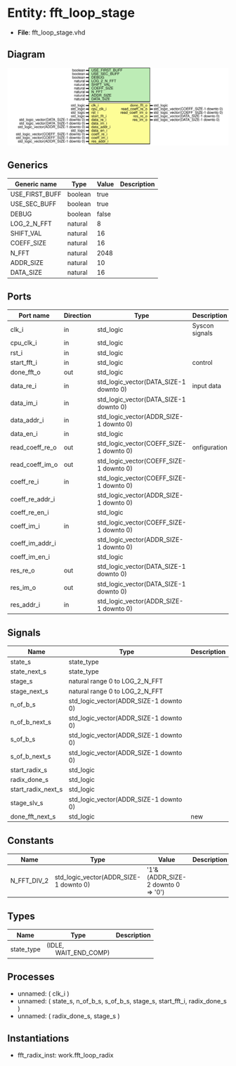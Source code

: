 # Entity: fft_loop_stage

- **File**: fft_loop_stage.vhd
## Diagram

![Diagram](fft_loop_stage.svg "Diagram")
## Generics

| Generic name   | Type    | Value | Description |
| -------------- | ------- | ----- | ----------- |
| USE_FIRST_BUFF | boolean | true  |             |
| USE_SEC_BUFF   | boolean | true  |             |
| DEBUG          | boolean | false |             |
| LOG_2_N_FFT    | natural | 8     |             |
| SHIFT_VAL      | natural | 16    |             |
| COEFF_SIZE     | natural | 16    |             |
| N_FFT          | natural | 2048  |             |
| ADDR_SIZE      | natural | 10    |             |
| DATA_SIZE      | natural | 16    |             |
## Ports

| Port name       | Direction | Type                                    | Description    |
| --------------- | --------- | --------------------------------------- | -------------- |
| clk_i           | in        | std_logic                               | Syscon signals |
| cpu_clk_i       | in        | std_logic                               |                |
| rst_i           | in        | std_logic                               |                |
| start_fft_i     | in        | std_logic                               | control        |
| done_fft_o      | out       | std_logic                               |                |
| data_re_i       | in        | std_logic_vector(DATA_SIZE-1 downto 0)  | input data     |
| data_im_i       | in        | std_logic_vector(DATA_SIZE-1 downto 0)  |                |
| data_addr_i     | in        | std_logic_vector(ADDR_SIZE-1 downto 0)  |                |
| data_en_i       | in        | std_logic                               |                |
| read_coeff_re_o | out       | std_logic_vector(COEFF_SIZE-1 downto 0) | onfiguration   |
| read_coeff_im_o | out       | std_logic_vector(COEFF_SIZE-1 downto 0) |                |
| coeff_re_i      | in        | std_logic_vector(COEFF_SIZE-1 downto 0) |                |
| coeff_re_addr_i |           | std_logic_vector(ADDR_SIZE-1 downto 0)  |                |
| coeff_re_en_i   |           | std_logic                               |                |
| coeff_im_i      | in        | std_logic_vector(COEFF_SIZE-1 downto 0) |                |
| coeff_im_addr_i |           | std_logic_vector(ADDR_SIZE-1 downto 0)  |                |
| coeff_im_en_i   |           | std_logic                               |                |
| res_re_o        | out       | std_logic_vector(DATA_SIZE-1 downto 0)  |                |
| res_im_o        | out       | std_logic_vector(DATA_SIZE-1 downto 0)  |                |
| res_addr_i      | in        | std_logic_vector(ADDR_SIZE-1 downto 0)  |                |
## Signals

| Name               | Type                                   | Description |
| ------------------ | -------------------------------------- | ----------- |
| state_s            | state_type                             |             |
|  state_next_s      | state_type                             |             |
| stage_s            | natural range 0 to LOG_2_N_FFT         |             |
|  stage_next_s      | natural range 0 to LOG_2_N_FFT         |             |
| n_of_b_s           | std_logic_vector(ADDR_SIZE-1 downto 0) |             |
|  n_of_b_next_s     | std_logic_vector(ADDR_SIZE-1 downto 0) |             |
| s_of_b_s           | std_logic_vector(ADDR_SIZE-1 downto 0) |             |
|  s_of_b_next_s     | std_logic_vector(ADDR_SIZE-1 downto 0) |             |
| start_radix_s      | std_logic                              |             |
|  radix_done_s      | std_logic                              |             |
| start_radix_next_s | std_logic                              |             |
| stage_slv_s        | std_logic_vector(ADDR_SIZE-1 downto 0) |             |
| done_fft_next_s    | std_logic                              | new         |
## Constants

| Name        | Type                                   | Value                                 | Description |
| ----------- | -------------------------------------- | ------------------------------------- | ----------- |
| N_FFT_DIV_2 | std_logic_vector(ADDR_SIZE-1 downto 0) |   		'1'&(ADDR_SIZE-2 downto 0 => '0') |             |
## Types

| Name       | Type                                                       | Description |
| ---------- | ---------------------------------------------------------- | ----------- |
| state_type | (IDLE,<br><span style="padding-left:20px"> WAIT_END_COMP)  |             |
## Processes
- unnamed: ( clk_i )
- unnamed: ( state_s, n_of_b_s, s_of_b_s, stage_s,
			start_fft_i, radix_done_s )
- unnamed: ( radix_done_s, stage_s )
## Instantiations

- fft_radix_inst: work.fft_loop_radix
